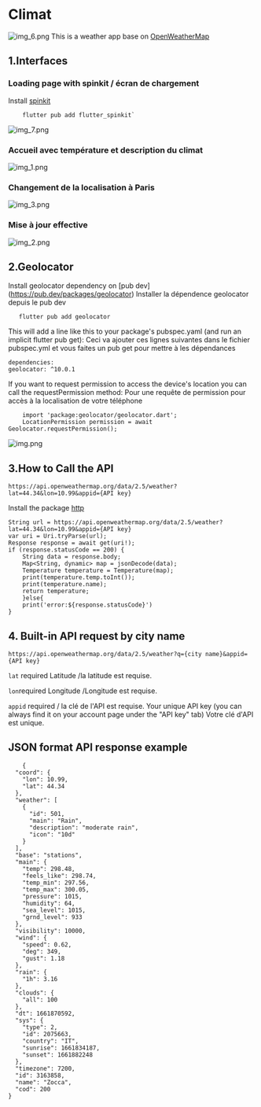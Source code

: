 # Climat
![img_6.png](img_6.png)
This is a weather  app base on [OpenWeatherMap](https://openweathermap.org/current#current_XML)
## 1.Interfaces
### Loading page with spinkit / écran de chargement
Install [spinkit](https://pub.dev/packages/flutter_spinkit)
```
    flutter pub add flutter_spinkit`
 ```
![img_7.png](img_7.png)
### Accueil avec température et description du climat
![img_1.png](img_1.png)
### Changement de la localisation à Paris 
![img_3.png](img_3.png)
### Mise à jour effective
![img_2.png](img_2.png)
## 2.Geolocator
Install geolocator dependency on [pub dev] (https://pub.dev/packages/geolocator)
Installer la dépendence geolocator depuis le pub dev 
``````
   flutter pub add geolocator
 ``````
This will add a line like this to your package's pubspec.yaml (and run an implicit flutter pub get):
Ceci va ajouter ces lignes suivantes dans le fichier pubspec.yml
et vous faites un pub get pour mettre à les dépendances

    dependencies:
    geolocator: ^10.0.1

If you want to request permission to access the device's location you can call the requestPermission method:
Pour une requête de permission pour accès à la localisation de votre téléphone 
```
    import 'package:geolocator/geolocator.dart';
    LocationPermission permission = await Geolocator.requestPermission();
 ```
![img.png](img.png)


## 3.How to Call the API
`https://api.openweathermap.org/data/2.5/weather?lat=44.34&lon=10.99&appid={API key}`

Install the package [http](https://pub.dev/packages/http)
  
    String url = https://api.openweathermap.org/data/2.5/weather?lat=44.34&lon=10.99&appid={API key}
    var uri = Uri.tryParse(url);
    Response response = await get(uri!);
    if (response.statusCode == 200) {
        String data = response.body;
        Map<String, dynamic> map = jsonDecode(data);
        Temperature temperature = Temperature(map);
        print(temperature.temp.toInt());
        print(temperature.name);
        return temperature;
        }else{
        print('error:${response.statusCode}')
    }

    
## 4. Built-in API request by city name
    https://api.openweathermap.org/data/2.5/weather?q={city name}&appid={API key}   
 ```lat```	required	Latitude /la  latitude est requise. 

 ```lon```required	Longitude /Longitude est requise. 

```appid```	required / la clé de l'API est requise.	
    Your unique API key (you can always find it on your account page under the "API key" tab)
    Votre clé d'API est unique.
##  JSON format API response example
````````
    {
  "coord": {
    "lon": 10.99,
    "lat": 44.34
  },
  "weather": [
    {
      "id": 501,
      "main": "Rain",
      "description": "moderate rain",
      "icon": "10d"
    }
  ],
  "base": "stations",
  "main": {
    "temp": 298.48,
    "feels_like": 298.74,
    "temp_min": 297.56,
    "temp_max": 300.05,
    "pressure": 1015,
    "humidity": 64,
    "sea_level": 1015,
    "grnd_level": 933
  },
  "visibility": 10000,
  "wind": {
    "speed": 0.62,
    "deg": 349,
    "gust": 1.18
  },
  "rain": {
    "1h": 3.16
  },
  "clouds": {
    "all": 100
  },
  "dt": 1661870592,
  "sys": {
    "type": 2,
    "id": 2075663,
    "country": "IT",
    "sunrise": 1661834187,
    "sunset": 1661882248
  },
  "timezone": 7200,
  "id": 3163858,
  "name": "Zocca",
  "cod": 200
}                        

````````

    
